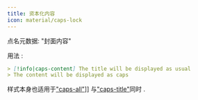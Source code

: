 ```yaml
---
title: 资本化内容
icon: material/caps-lock
---
```


点名元数据: "封面内容"

用法 :
```md
> [!info|caps-content] The title will be displayed as usual
> The content will be displayed as caps
```

样式本身也适用于["caps-all"](../combined-styling/page-16.md)]] 与["caps-title"](../title-styling/page-16.md)同时 .